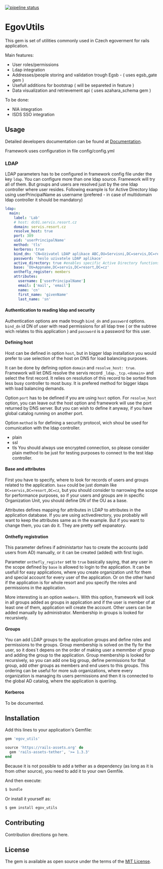 [![pipeline status](https://git.servis.justice.cz/libraries/egov_utils-rails/badges/master/pipeline.svg)](https://git.servis.justice.cz/libraries/egov_utils-rails/commits/master)
# EgovUtils
This gem is set of utilities commonly used in Czech egoverment for rails application.

Main features:
* User roles/permissions
* Ldap integration
* Addresses/people storing and validation trough Egsb - ( uses egsb_gate gem )
* Usefull additions for bootstrap ( will be separeted in feature )
* Data visualization and retrievement api ( uses azahara_schema gem )

To be done:
* NIA integration
* ISDS SSO integration

## Usage

Detailed developers documentation can be found at [Documentation](https://git.servis.justice.cz/libraries/egov_utils-rails/wikis/Documentation).

Framework uses configuration in file config/config.yml

### LDAP
LDAP parameters has to be configured in framework config file under the key `ldap`.
You can configure more than one ldap source. Framework will try all of them. But groups and users are resolved just by the one ldap controller where user resides.
Following example is for Active Directory ldap using userPrincipalName as username (prefered - in case of multidomain ldap controller it should be mandatory)
```yaml
ldap:
  main:
    label: 'Lab'
    # host: dc01.servis.resort.cz
    domain: servis.resort.cz
    resolve_host: true
    port: 389
    uid: 'userPrincipalName'
    method: 'tls'
    kerberos: true
    bind_dn: 'CN=Uzivatel LDAP aplikace ABC,OU=Servisni,DC=servis,DC=resort,DC=cz'
    password: 'heslo uzivatele LDAP aplikace'
    active_directory: true #enables specific Active Directory functions
    base: 'OU=Appname,DC=servis,DC=resort,DC=cz'
    onthefly_register: members
    attributes:
      username: ['userPrincipalName']
      email: ['mail', 'email']
      name: 'cn'
      first_name: 'givenName'
      last_name: 'sn'
```
#### Authentication to reading ldap and security
Authentication options are made trough `bind_dn` and `password` options.
`bind_dn` id DN of user with read permissions for all ldap tree ( or the subtree wich relates to this application ) and `password` is a password for this user.

#### Defining host
Host can be defined in option `host`, but in bigger ldap installation you would prefer to use selection of the host on DNS for load balancing purposes.

It can be done by defining option `domain` and `resolve_host: true`.
Framework will let DNS resolve the servis record `_ldap._tcp.<domain>` and select the first record.
It relies on resolution of this record to be sorted from less busy controller to most busy.
It is prefered method for bigger ldaps with load balancing demands.

Option `port` has to be defined if you are using `host` option.
For `resolve_host` option, you can leave out the host option and framework will use the port returned by DNS server.
But you can wish to define it anyway, if you have global catalog running on another port.

Option `method` is for defining a security protocol, wich shoul be used for comunication with the ldap controller.
* plain
* ssl
* tls
You should always use encrypted connection, so please consider plain method to be just for testing purposes to connect to the test ldap controller.

#### Base and attributes
First you have to specify, where to look for records of users and groups related to the application.
`base` could be just domain like `DC=servis,DC=resort,DC=cz`, but you should consider to narrowing the scope for performance purposes, so if your users and groups are in specific Organization Unit, you should define DN of the OU as a base.

Attributes defines mapping for attributes in LDAP to attributes in the application database.
If you are using activedirectory, you probably will want to keep the attributes same as in the example.
But if you want to change them, you can do it. They are pretty self expanatory.

#### Onthefly registration
This parameter defines if administartor has to create the accounts (add users from AD) manually, or it can be created (added) with first login.

Parameter `onthefly_register` set to `true` basically saying, that any user in the scope defined by `base` is allowed to login to the application.
It can be usefull for easy applications, where you create organization unit for them and special account for every user of the application.
Or on the other hand if the application is for whole resort and you specify the roles and permissions in the application.


More interesting is an option `members`.
With this option, framework will look in all groups added as groups in application and if the user is member of at least one of them, application will create the account.
Other users can be added manually by administrator. Membership in groups is looked for recursively.

#### Groups
You can add LDAP groups to the application groups and define roles and permissions to the groups.
Group membership is solved on the fly for the user, so it does´t depens on the order of making user a memmber of group and adding the group to the application.
Group membership is looked for recursively, so you can add one big group, define permissions for that group, add other groups as members and end users to this groups.
This ordering can be useful for more sub organizations, where every organization is managing its users permissions and then it is connected to the global AD catalog, where the application is queriing.

#### Kerberos
To be documented.

## Installation
Add this lines to your application's Gemfile:

```ruby
gem 'egov_utils'

source 'https://rails-assets.org' do
  gem 'rails-assets-tether', '>= 1.3.3'
end
```
Because it is not possible to add a tether as a dependency (as long as it is from other source), you need to add it to your own Gemfile.

And then execute:
```bash
$ bundle
```

Or install it yourself as:
```bash
$ gem install egov_utils
```

## Contributing
Contribution directions go here.

## License
The gem is available as open source under the terms of the [MIT License](http://opensource.org/licenses/MIT).
